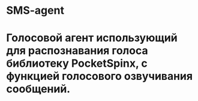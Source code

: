 # SMS-agent
 # Голосовой агент использующий для распознавания голоса библиотеку PocketSpinx, с функцией голосового озвучивания сообщений.
